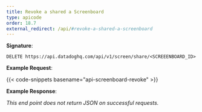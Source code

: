 ```yaml
---
title: Revoke a shared a Screenboard
type: apicode
order: 18.7
external_redirect: /api/#revoke-a-shared-a-screenboard
---
```


**Signature**:

`DELETE https://api.datadoghq.com/api/v1/screen/share/<SCREEENBOARD_ID>`

**Example Request**:

{{< code-snippets basename="api-screenboard-revoke" >}}

**Example Response**:

*This end point does not return JSON on successful requests.*

